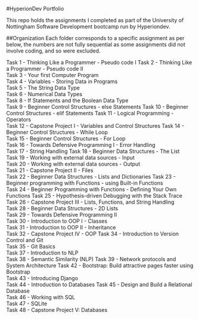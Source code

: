 #HyperionDev Portfolio

This repo holds the assignments I completed as part of the University of Nottingham Software Development bootcamp run by Hyperiondev.

##Organization
Each folder corresponds to a specific assignment as per below, the numbers are not fully sequential as some assignments did not involve coding, and so were excluded.

Task 1 - Thinking Like a Programmer - Pseudo code I	
Task 2 - Thinking Like a Programmer - Pseudo code II	
Task 3 - Your first Computer Program	
Task 4 - Variables - Storing Data in Programs	
Task 5 - The String Data Type	
Task 6 - Numerical Data Types	
Task 8 - If Statements and the Boolean Data Type	
Task 9 - Beginner Control Structures - else Statements
Task 10 - Beginner Control Structures - elif Statements	
Task 11 - Logical Programming - Operators	
Task 12 - Capstone Project I - Variables and Control Structures	
Task 14 - Beginner Control Structures - While Loop	
Task 15 - Beginner Control Structures - For Loop	
Task 16 - Towards Defensive Programming I - Error Handling	
Task 17 - String Handling
Task 18 - Beginner Data Structures - The List	
Task 19 - Working with external data sources - Input	
Task 20 - Working with external data sources - Output	
Task 21 - Capstone Project II - Files	
Task 22 - Beginner Data Structures - Lists and Dictionaries	
Task 23 - Beginner programming with Functions - using Built-in Functions	
Task 24 - Beginner Programming with Functions - Defining Your Own Functions	
Task 25 - Hypothesis-driven Debugging with the Stack Trace	
Task 26 - Capstone Project III - Lists, Functions, and String Handling	
Task 28 - Beginner Data Structures - 2D Lists	
Task 29 - Towards Defensive Programming II	
Task 30 - Introduction to OOP I - Classes	
Task 31 - Introduction to OOP II - Inheritance	
Task 32 - Capstone Project IV - OOP	
Task 34 - Introduction to Version Control and Git	
Task 35 - Git Basics	
Task 37 - Introduction to NLP	
Task 38 - Semantic Similarity (NLP)	
Task 39 - Network protocols and System Architecture	
Task 42 - Bootstrap: Build attractive pages faster using Bootstrap	
Task 43 - Introducing Django	
Task 44 - Introduction to Databases	
Task 45 - Design and Build a Relational Database	
Task 46 - Working with SQL	
Task 47 - SQLite	
Task 48 - Capstone Project V: Databases